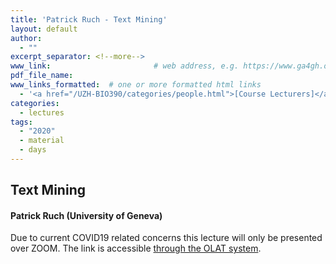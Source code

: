 ```yaml
---
title: 'Patrick Ruch - Text Mining'
layout: default
author:
  - ""
excerpt_separator: <!--more-->
www_link: 						# web address, e.g. https://www.ga4gh.org; auto-linked
pdf_file_name:
www_links_formatted:  # one or more formatted html links
  - '<a href="/UZH-BIO390/categories/people.html">[Course Lecturers]</a>'
categories:
  - lectures
tags:
  - "2020"
  - material
  - days
---
```


## Text Mining
#### Patrick Ruch (University of Geneva)

Due to current COVID19 related concerns this lecture will only be presented over ZOOM. The link is accessible [through the OLAT system](https://lms.uzh.ch/auth/RepositoryEntry/16814276758/CourseNode/96340384480623).

<!--more-->
